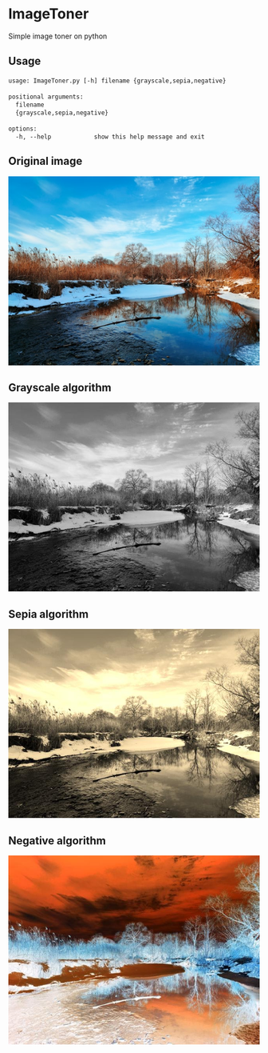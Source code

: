 # ImageToner
Simple image toner on python

## Usage
```
usage: ImageToner.py [-h] filename {grayscale,sepia,negative}

positional arguments:
  filename
  {grayscale,sepia,negative}

options:
  -h, --help            show this help message and exit
```

## Original image
![Original image](images/tengyart.jpg "Original image")

## Grayscale algorithm
![Grayscale toned image](images/tengyart_grayscale.jpg "Grayscale toned image")

## Sepia algorithm
![Sepia toned image](images/tengyart_sepia.jpg "Sepia toned image")

## Negative algorithm
![Negative toned image](images/tengyart_negative.jpg "Negative toned image")
